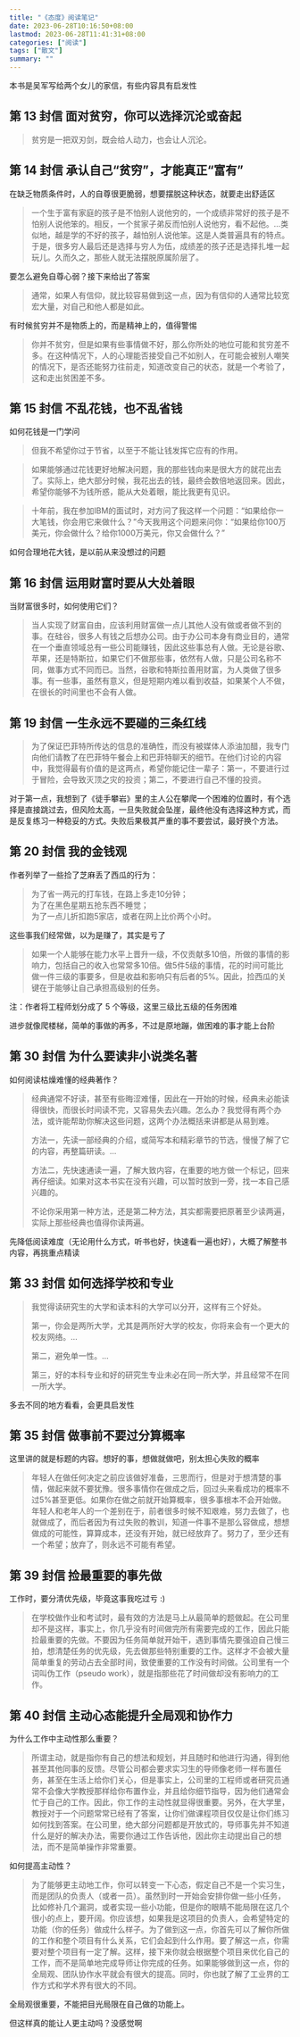 ```yaml
---
title: "《态度》阅读笔记"
date: 2023-06-28T10:16:50+08:00
lastmod: 2023-06-28T11:41:31+08:00
categories: ["阅读"]
tags: ["散文"]
summary: ""
---
```


本书是吴军写给两个女儿的家信，有些内容具有启发性

## 第 13 封信 面对贫穷，你可以选择沉沦或奋起

> 贫穷是一把双刃剑，既会给人动力，也会让人沉沦。

## 第 14 封信 承认自己“贫穷”，才能真正“富有”

在缺乏物质条件时，人的自尊很更脆弱，想要摆脱这种状态，就要走出舒适区

> 一个生于富有家庭的孩子是不怕别人说他穷的，一个成绩非常好的孩子是不怕别人说他笨的。相反，一个贫家子弟反而怕别人说他穷，看不起他。...类似地，越是学的不好的孩子，越怕别人说他笨。这是人类普遍具有的特点。于是，很多穷人最后还是选择与穷人为伍，成绩差的孩子还是选择扎堆一起玩儿。久而久之，那些人就无法摆脱原属阶层了。

要怎么避免自尊心弱？接下来给出了答案

> 通常，如果人有信仰，就比较容易做到这一点，因为有信仰的人通常比较宽宏大量，对自己和他人都是如此。

有时候贫穷并不是物质上的，而是精神上的，值得警惕

> 你并不贫穷，但是如果有些事情做不好，那么你所处的地位可能和贫穷差不多。在这种情况下，人的心理能否接受自己不如别人，在可能会被别人嘲笑的情况下，是否还能努力往前走，知道改变自己的状态，就是一个考验了，这和走出贫困差不多。

## 第 15 封信 不乱花钱，也不乱省钱

如何花钱是一门学问

> 但我不希望你过于节省，以至于不能让钱发挥它应有的作用。

> 如果能够通过花钱更好地解决问题，我的那些钱向来是很大方的就花出去了。实际上，绝大部分时候，我花出去的钱，最终会数倍地返回来。因此，希望你能够不为钱所惑，能从大处着眼，能比我更有见识。

> 十年前，我在参加IBM的面试时，对方问了我这样一个问题：“如果给你一大笔钱，你会用它来做什么？”今天我用这个问题来问你：“如果给你100万美元，你会做什么？给你1000万美元，你又会做什么？”

如何合理地花大钱，是以前从来没想过的问题

## 第 16 封信 运用财富时要从大处着眼

当财富很多时，如何使用它们？

> 当人实现了财富自由，应该利用财富做一点儿其他人没有做或者做不到的事。在硅谷，很多人有钱之后想办公司。由于办公司本身有商业目的，通常在一个垂直领域总有一些公司能赚钱，因此这些事总有人做。无论是谷歌、苹果，还是特斯拉，如果它们不做那些事，依然有人做，只是公司名称不同，做事方式不同而已。当然，谷歌和特斯拉善用财富，为人类做了很多事。有一些事，虽然有意义，但是短期内难以看到收益，如果某个人不做，在很长的时间里也不会有人做。

## 第 19 封信 一生永远不要碰的三条红线

> 为了保证巴菲特所传达的信息的准确性，而没有被媒体人添油加醋，我专门向他们请教了在巴菲特午餐会上和巴菲特聊天的细节。在他们讨论的内容中，我觉得最有价值的是这两点，希望你能记住一辈子：第一，不要进行过于冒险，会导致灭顶之灾的投资；第二，不要进行自己不懂的投资。

对于第一点，我想到了《徒手攀岩》里的主人公在攀爬一个困难的位置时，有个选择是直接跳过去，但风险太高，一旦失败就会坠崖，最终他没有选择这种方式，而是反复练习一种稳妥的方式。失败后果极其严重的事不要尝试，最好换个方法。

## 第 20 封信 我的金钱观

作者列举了一些捡了芝麻丢了西瓜的行为：

> 为了省一两元的打车钱，在路上多走10分钟；  
> 为了在黑色星期五抢东西不睡觉；  
> 为了一点儿折扣跑5家店，或者在网上比价两个小时。

这些事我们经常做，以为是赚了，其实是亏了

> 如果一个人能够在能力水平上晋升一级，不仅贡献多10倍，所做的事情的影响力，包括自己的收入也常常多10倍。做5件5级的事情，花的时间可能比做一件三级的事要多，但是收益和影响只有后者的5%。因此，捡西瓜的关键在于能够让自己承担高级别的任务。

注：作者将工程师划分成了 5 个等级，这里三级比五级的任务困难

进步就像爬楼梯，简单的事做的再多，不过是原地蹦，做困难的事才能上台阶

## 第 30 封信 为什么要读非小说类名著

如何阅读枯燥难懂的经典著作？

> 经典通常不好读，甚至有些晦涩难懂，因此在一开始的时候，经典未必能读得很快，而很长时间读不完，又容易失去兴趣。怎么办？我觉得有两个办法，或许能帮助你解决这些问题，这两个办法概括来讲都是从易到难。
> 
> 方法一，先读一部经典的介绍，或简写本和精彩章节的节选，慢慢了解了它的内容，再整篇研读。...
> 
> 方法二，先快速通读一遍，了解大致内容，在重要的地方做一个标记，回来再仔细读。如果对这本书实在没有兴趣，可以暂时放到一旁，找一本自己感兴趣的。
> 
> 不论你采用第一种方法，还是第二种方法，其实都需要把原著至少读两遍，实际上那些经典也值得你读两遍。

先降低阅读难度（无论用什么方式，听书也好，快速看一遍也好），大概了解整书内容，再挑重点精读

## 第 33 封信 如何选择学校和专业

> 我觉得读研究生的大学和读本科的大学可以分开，这样有三个好处。
> 
> 第一，你会是两所大学，尤其是两所好大学的校友，你将来会有一个更大的校友网络。...
> 
> 第二，避免单一性。...
> 
> 第三，好的本科专业和好的研究生专业未必在同一所大学，并且经常不在同一所大学。

多去不同的地方看看，会更具启发性

## 第 35 封信 做事前不要过分算概率

这里讲的就是标题的内容。想好的事，想做就做吧，别太担心失败的概率

> 年轻人在做任何决定之前应该做好准备，三思而行，但是对于想清楚的事情，做起来就不要犹豫。很多事情你在做成之后，回过头来看成功的概率不过5%甚至更低。如果你在做之前就开始算概率，很多事根本不会开始做。年轻人和老年人的一个差别在于，前者很多时候不知艰难，努力去做了，也就做成了，而后者因为有过失败的教训，知道一件事不是那么容做成，想想做成的可能性，算算成本，还没有开始，就已经放弃了。努力了，至少还有一个希望；放弃了，则永远不可能有希望。

## 第 39 封信 捡最重要的事先做

工作时，要分清优先级，毕竟这事我吃过亏 :)

> 在学校做作业和考试时，最有效的方法是马上从最简单的题做起。在公司里却不是这样，事实上，你几乎没有时间做完所有需要完成的工作，因此只能捡最重要的先做。不要因为任务简单就开始干，遇到事情先要强迫自己慢三拍，想清楚任务的优先级，先去做那些特别重要的工作。这样才不会被大量简单重复的劳动占去全部时间，致使重要的工作没有时间做。公司里有一个词叫伪工作（pseudo work），就是指那些花了时间做却没有影响力的工作。

## 第 40 封信 主动心态能提升全局观和协作力

为什么工作中主动性那么重要？

> 所谓主动，就是指你有自己的想法和规划，并且随时和他进行沟通，得到他甚至其他同事的反馈。尽管公司都会要求实习生的导师像老师一样布置任务，甚至在生活上给你们关心，但是事实上，公司里的工程师或者研究员通常不会像大学教授那样给你布置作业，并且给你细节指导，因为他们通常会忙于自己的工作。因此，你工作的主动性就显得很重要。另外，在大学里，教授对于一个问题常常已经有了答案，让你们做课程项目仅仅是让你们练习如何找到答案。在公司里，绝大部分问题都是开放式的，导师事先并不知道什么是好的解决办法，需要你通过工作告诉他，因此你主动提出自己的想法，而不是简单操作非常重要。

如何提高主动性？

> 为了能够更主动地工作，你可以转变一下心态，假定自己不是一个实习生，而是团队的负责人（或者一员）。虽然到时一开始会安排你做一些小任务，比如修补几个漏洞，或者实现一些小功能，但是你的眼睛不能局限在这几个很小的点上，要开阔。你应该想，如果我是这项目的负责人，会希望特定的功能（你的任务）做成什么样子。为了做到这一点，你首先可以了解你所做的工作和整个项目有什么关系，它们会起到什么作用。要了解这一点，你需要对整个项目有一定了解。这样，接下来你就会根据整个项目来优化自己的工作，而不是简单地完成导师让你完成的任务。如果能够做到这一点，你的全局观、团队协作水平就会有很大的提高。同时，你也就了解了工业界的工作方式和学术界有很大的不同。

全局观很重要，不能把目光局限在自己做的功能上。

但这样真的能让人更主动吗？没感觉啊
